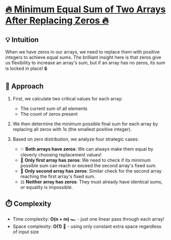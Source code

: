# [🔥 Minimum Equal Sum of Two Arrays After Replacing Zeros 🔥](https://leetcode.com/problems/minimum-equal-sum-of-two-arrays-after-replacing-zeros)

## 💡 Intuition
When we have zeros in our arrays, we need to replace them with positive integers to achieve equal sums. The brilliant insight here is that zeros give us flexibility to increase an array's sum, but if an array has no zeros, its sum is locked in place! 🔒

## 🚀 Approach
1. First, we calculate two critical values for each array:
   - The current sum of all elements
   - The count of zeros present

2. We then determine the minimum possible final sum for each array by replacing all zeros with 1s (the smallest positive integer).

3. Based on zero distribution, we analyze four strategic cases:
   - ✨ **Both arrays have zeros**: We can always make them equal by cleverly choosing replacement values!
   - 🔄 **Only first array has zeros**: We need to check if its minimum possible sum can reach or exceed the second array's fixed sum.
   - 🔁 **Only second array has zeros**: Similar check for the second array reaching the first array's fixed sum.
   - ⚖️ **Neither array has zeros**: They must already have identical sums, or equality is impossible.

## ⏱️ Complexity
- Time complexity: **O(n + m)** 🏎️ - just one linear pass through each array!
- Space complexity: **O(1)** 💾 - using only constant extra space regardless of input size


